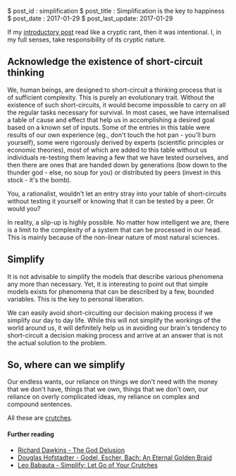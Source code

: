 $ post_id : simplification
$ post_title : Simplification is the key to happiness
$ post_date : 2017-01-29
$ post_last_update: 2017-01-29

If my [introductory post](p-in-zen) read like a cryptic rant, then it was intentional. I, in my full senses, take responsibility of its cryptic nature.

## Acknowledge the existence of short-circuit thinking

We, human beings, are designed to short-circuit a thinking process that is of sufficient complexity. This is purely an evolutionary trait. Without the existence of such short-circuits, it would become impossible to carry on all the regular tasks necessary for survival. In most cases, we have internalised a table of cause and effect that help us in accomplishing a desired goal based on a known set of inputs. Some of the entries in this table were results of our own experience (eg., don't touch the hot pan - you'll burn yourself), some were rigorously derived by experts (scientific principles or economic theories), most of which are added to this table without us individuals re-testing them leaving a few that we have tested ourselves, and then there are ones that are handed down by generations (bow down to the thunder god - else, no soup for you) or distributed by peers (invest in this stock - it's the bomb).

You, a rationalist, wouldn't let an entry stray into your table of short-circuits without testing it yourself or knowing that it can be tested by a peer. Or would you?

In reality, a slip-up is highly possible. No matter how intelligent we are, there is a limit to the complexity of a system that can be processed in our head. This is mainly because of the non-linear nature of most natural sciences.

## Simplify

It is not advisable to simplify the models that describe various phenomena any more than necessary. Yet, it is interesting to point out that simple models exists for phenomena that can be described by a few, bounded variables. This is the key to personal liberation.

We can easily avoid short-circuiting our decision making process if we simplify our day to day life. While this will not simplify the workings of the world around us, it will definitely help us in avoiding our brain's tendency to short-circuit a decision making process and arrive at an answer that is not the actual solution to the problem.

## So, where can we simplify

Our endless wants, our reliance on things we don't need with the money that we don't have, things that we own, things that we don't own, our reliance on overly complicated ideas, my reliance on complex and compound sentences.

All these are [crutches](https://zenhabits.net/crutch/).

#### Further reading
* [Richard Dawkins - The God Delusion](http://amzn.to/2oT8ri4)
* [Douglas Hofstadter - Godel, Escher, Bach: An Eternal Golden Braid](http://amzn.to/2ppX4z8)
* [Leo Babauta - Simplify: Let Go of Your Crutches](https://zenhabits.net/crutch/)
